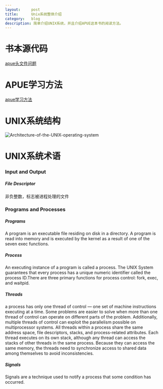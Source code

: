 ```yaml
---
layout:     post
title:      Unix系统整体介绍
category:   blog
description: 简单介绍UNIX系统，并且介绍APUE这本书的阅读方法。
---
```


# 书本源代码

[apue头文件问题](http://blog.csdn.net/kinseygeek/article/details/48749999)

# APUE学习方法

[apue学习方法](https://www.zhihu.com/question/19939011)

# UNIX系统结构
![Architecture-of-the-UNIX-operating-system](/images/githubpages/Architecture-of-the-UNIX-operating-system.png)

# UNIX系统术语
### Input and Output
##### File Descriptor
非负整数，标志被进程处理的文件
### Programs and Processes
##### Programs
A program is an executable file residing on disk in a directory. A program is read into memory and is executed by the kernel as a result of one of the seven exec functions.

##### Process
An executing instance of a program is called a process. The UNIX System guarantees that every process has a unique numeric identifier called the process ID.There are three primary functions for process control: fork, exec, and waitpid.

##### Threads
a process has only one thread of control — one set of machine instructions executing at a time. Some problems are easier to solve when more than one thread of control can operate on different parts of the problem. Additionally, multiple threads of control can exploit the parallelism possible on multiprocessor systems.
All threads within a process share the same address space, file descriptors, stacks, and process-related attributes. Each thread executes on its own stack, although any thread can access the stacks of other threads in the same process. Because they can access the same memory, the threads need to synchronize access to shared data among themselves to avoid inconsistencies.

##### Signals
Signals are a technique used to notify a process that some condition has occurred.